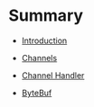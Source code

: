 # Summary

* [Introduction](README.md)
* [Channels](/Channels.md)
* [Channel Handler](#)

* [ByteBuf](Bytebufs.md)







